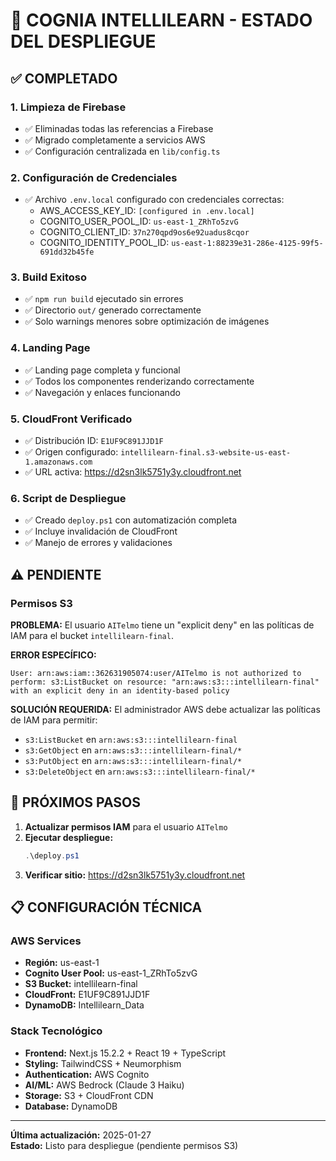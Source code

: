 # 🚀 COGNIA INTELLILEARN - ESTADO DEL DESPLIEGUE

## ✅ COMPLETADO

### 1. Limpieza de Firebase
- ✅ Eliminadas todas las referencias a Firebase
- ✅ Migrado completamente a servicios AWS
- ✅ Configuración centralizada en `lib/config.ts`

### 2. Configuración de Credenciales
- ✅ Archivo `.env.local` configurado con credenciales correctas:
  - AWS_ACCESS_KEY_ID: `[configured in .env.local]`
  - COGNITO_USER_POOL_ID: `us-east-1_ZRhTo5zvG`
  - COGNITO_CLIENT_ID: `37n270qpd9os6e92uadus8cqor`
  - COGNITO_IDENTITY_POOL_ID: `us-east-1:88239e31-286e-4125-99f5-691dd32b45fe`

### 3. Build Exitoso
- ✅ `npm run build` ejecutado sin errores
- ✅ Directorio `out/` generado correctamente
- ✅ Solo warnings menores sobre optimización de imágenes

### 4. Landing Page
- ✅ Landing page completa y funcional
- ✅ Todos los componentes renderizando correctamente
- ✅ Navegación y enlaces funcionando

### 5. CloudFront Verificado
- ✅ Distribución ID: `E1UF9C891JJD1F`
- ✅ Origen configurado: `intellilearn-final.s3-website-us-east-1.amazonaws.com`
- ✅ URL activa: https://d2sn3lk5751y3y.cloudfront.net

### 6. Script de Despliegue
- ✅ Creado `deploy.ps1` con automatización completa
- ✅ Incluye invalidación de CloudFront
- ✅ Manejo de errores y validaciones

## ⚠️ PENDIENTE

### Permisos S3
**PROBLEMA:** El usuario `AITelmo` tiene un "explicit deny" en las políticas de IAM para el bucket `intellilearn-final`.

**ERROR ESPECÍFICO:**
```
User: arn:aws:iam::362631905074:user/AITelmo is not authorized to perform: s3:ListBucket on resource: "arn:aws:s3:::intellilearn-final" with an explicit deny in an identity-based policy
```

**SOLUCIÓN REQUERIDA:**
El administrador AWS debe actualizar las políticas de IAM para permitir:
- `s3:ListBucket` en `arn:aws:s3:::intellilearn-final`
- `s3:GetObject` en `arn:aws:s3:::intellilearn-final/*`
- `s3:PutObject` en `arn:aws:s3:::intellilearn-final/*`
- `s3:DeleteObject` en `arn:aws:s3:::intellilearn-final/*`

## 🎯 PRÓXIMOS PASOS

1. **Actualizar permisos IAM** para el usuario `AITelmo`
2. **Ejecutar despliegue:**
   ```powershell
   .\deploy.ps1
   ```
3. **Verificar sitio:** https://d2sn3lk5751y3y.cloudfront.net

## 📋 CONFIGURACIÓN TÉCNICA

### AWS Services
- **Región:** us-east-1
- **Cognito User Pool:** us-east-1_ZRhTo5zvG
- **S3 Bucket:** intellilearn-final
- **CloudFront:** E1UF9C891JJD1F
- **DynamoDB:** Intellilearn_Data

### Stack Tecnológico
- **Frontend:** Next.js 15.2.2 + React 19 + TypeScript
- **Styling:** TailwindCSS + Neumorphism
- **Authentication:** AWS Cognito
- **AI/ML:** AWS Bedrock (Claude 3 Haiku)
- **Storage:** S3 + CloudFront CDN
- **Database:** DynamoDB

---
**Última actualización:** 2025-01-27  
**Estado:** Listo para despliegue (pendiente permisos S3) 
